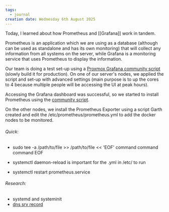 ```yaml
---
tags:
  - journal
creation date: Wednesday 6th August 2025
---
```

Today, I learned about how Prometheus and [[Grafana]] work in tandem. 

Prometheus is an application which we are using as a database (although can be used as standalone and has its own monitoring) that will collect any information from all systems on the server, while Grafana is a monitoring service that uses Prometheus to display the information. 

Our team is doing a test set-up using a [Proxmox Grafana community script](https://community-scripts.github.io/ProxmoxVE/scripts?id=grafana) (slowly build it for production). On one of our server's nodes, we applied the script and set-up with advanced settings (main purpose is to up the cores to 4 because multiple people will be accessing the UI at peak hours).

Accessing the Grafana dashboard was successful, so we started to install Prometheus using the [community script](https://community-scripts.github.io/ProxmoxVE/scripts?id=prometheus). 

On the other nodes, we install the Prometheus Exporter using a script Garth created and edit the /etc/prometheus/prometheus.yml to add the docker nodes to be monitored.

###### Quick:
- sudo tee -a /path/to/file >> /path/to/file << 'EOF'
	command
	command
	command
	EOF

- systemctl daemon-reload is important for the .yml in /etc/ to run
- systemctl restart prometheus.service

###### Research:
- systemd and systeminit
- [dns srv record](https://www.cloudflare.com/learning/dns/dns-records/dns-srv-record/)

